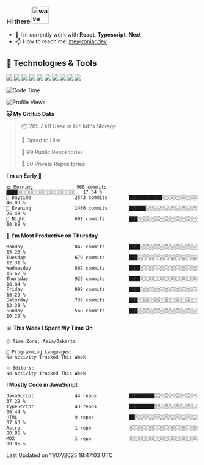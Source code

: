 ### Hi there <img src="https://i.ibb.co/q0Hx1KK/wave.gif" alt="wave" width="45px">

- 🌱 I’m currently work with **React**, **Typescript**, **Next**
- 📫 How to reach me: me@roniar.dev

## 🔧 Technologies & Tools

![](https://img.shields.io/badge/OS-Linux-informational?style=flat&logo=linux&logoColor=white&color=2bbc8a)
![](https://img.shields.io/badge/OS-Windows-informational?style=flat&logo=windows&logoColor=white&color=2bbc8a)
![](https://img.shields.io/badge/OS-MacOS-informational?style=flat&logo=apple&logoColor=white&color=2bbc8a)
![](https://img.shields.io/badge/Code-JavaScript-informational?style=flat&logo=javascript&logoColor=white&color=2bbc8a)
![](https://img.shields.io/badge/Code-TypeScript-informational?style=flat&logo=typescript&logoColor=white&color=2bbc8a)
![](https://img.shields.io/badge/Code-Golang-informational?style=flat&logo=go&logoColor=white&color=2bbc8a)
![](https://img.shields.io/badge/Code-React-informational?style=flat&logo=react&logoColor=white&color=2bbc8a)
![](https://img.shields.io/badge/Code-Next-informational?style=flat&logo=next.js&logoColor=white&color=2bbc8a)
![](https://img.shields.io/badge/Shell-Bash-informational?style=flat&logo=gnu-bash&logoColor=white&color=2bbc8a)
![](https://img.shields.io/badge/Tools-Docker-informational?style=flat&logo=docker&logoColor=white&color=2bbc8a)

<!--START_SECTION:waka-->
![Code Time](http://img.shields.io/badge/Code%20Time-2%2C401%20hrs%2053%20mins-blue)

![Profile Views](http://img.shields.io/badge/Profile%20Views-0-blue)

**🐱 My GitHub Data** 

> 📦 285.7 kB Used in GitHub's Storage 
 > 
> 💼 Opted to Hire
 > 
> 📜 99 Public Repositories 
 > 
> 🔑 50 Private Repositories 
 > 
**I'm an Early 🐤** 

```text
🌞 Morning                968 commits         ████░░░░░░░░░░░░░░░░░░░░░   17.54 % 
🌆 Daytime                2543 commits        ████████████░░░░░░░░░░░░░   46.09 % 
🌃 Evening                1406 commits        ██████░░░░░░░░░░░░░░░░░░░   25.48 % 
🌙 Night                  601 commits         ███░░░░░░░░░░░░░░░░░░░░░░   10.89 % 
```
📅 **I'm Most Productive on Thursday** 

```text
Monday                   842 commits         ████░░░░░░░░░░░░░░░░░░░░░   15.26 % 
Tuesday                  679 commits         ███░░░░░░░░░░░░░░░░░░░░░░   12.31 % 
Wednesday                862 commits         ████░░░░░░░░░░░░░░░░░░░░░   15.62 % 
Thursday                 929 commits         ████░░░░░░░░░░░░░░░░░░░░░   16.84 % 
Friday                   899 commits         ████░░░░░░░░░░░░░░░░░░░░░   16.29 % 
Saturday                 739 commits         ███░░░░░░░░░░░░░░░░░░░░░░   13.39 % 
Sunday                   568 commits         ███░░░░░░░░░░░░░░░░░░░░░░   10.29 % 
```


📊 **This Week I Spent My Time On** 

```text
🕑︎ Time Zone: Asia/Jakarta

💬 Programming Languages: 
No Activity Tracked This Week

🔥 Editors: 
No Activity Tracked This Week
```

**I Mostly Code in JavaScript** 

```text
JavaScript               44 repos            █████████░░░░░░░░░░░░░░░░   37.29 % 
TypeScript               43 repos            █████████░░░░░░░░░░░░░░░░   36.44 % 
HTML                     9 repos             ██░░░░░░░░░░░░░░░░░░░░░░░   07.63 % 
Astro                    1 repo              ░░░░░░░░░░░░░░░░░░░░░░░░░   00.85 % 
MDX                      1 repo              ░░░░░░░░░░░░░░░░░░░░░░░░░   00.85 % 
```




 Last Updated on 11/07/2025 18:47:03 UTC
<!--END_SECTION:waka-->
